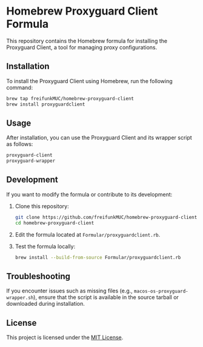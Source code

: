 # Homebrew Proxyguard Client Formula

This repository contains the Homebrew formula for installing the Proxyguard Client, a tool for managing proxy configurations.

## Installation

To install the Proxyguard Client using Homebrew, run the following command:

```bash
brew tap freifunkMUC/homebrew-proxyguard-client
brew install proxyguardclient
```

## Usage

After installation, you can use the Proxyguard Client and its wrapper script as follows:

```bash
proxyguard-client
proxyguard-wrapper
```

## Development

If you want to modify the formula or contribute to its development:

1. Clone this repository:
   ```bash
   git clone https://github.com/freifunkMUC/homebrew-proxyguard-client.git
   cd homebrew-proxyguard-client
   ```

2. Edit the formula located at `Formular/proxyguardclient.rb`.

3. Test the formula locally:
   ```bash
   brew install --build-from-source Formular/proxyguardclient.rb
   ```

## Troubleshooting

If you encounter issues such as missing files (e.g., `macos-os-proxyguard-wrapper.sh`), ensure that the script is available in the source tarball or downloaded during installation.

## License

This project is licensed under the [MIT License](LICENSE).
